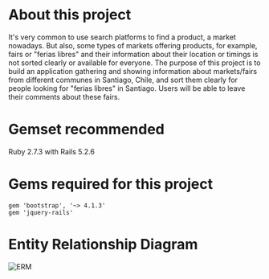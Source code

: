 # **About this project**
It's very common to use search platforms to find a product, a market nowadays. But also, some types of markets offering products, for example, fairs or "ferias libres" and their information about their location or timings is not sorted clearly or available for everyone. The purpose of this project is to build an application gathering and showing information about markets/fairs from different communes in Santiago, Chile, and sort them clearly for people looking for "ferias libres" in Santiago. Users will be able to leave their comments about these fairs.

# **Gemset recommended**
Ruby 2.7.3 with Rails 5.2.6

# **Gems required for this project**
```
gem 'bootstrap', '~> 4.1.3'
gem 'jquery-rails'
```

# **Entity Relationship Diagram**

![ERM](https://user-images.githubusercontent.com/83678807/143731707-e9f1885a-8f6c-428a-b2f6-d93d8a8a61c6.jpg)
